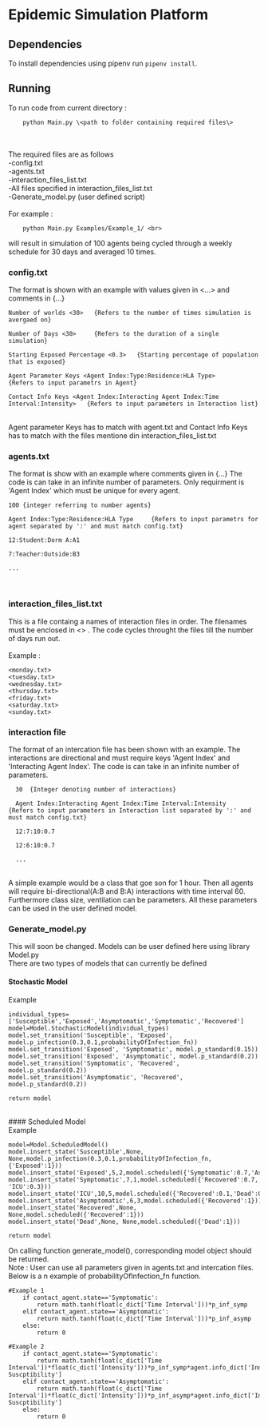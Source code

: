 # Epidemic Simulation Platform


## Dependencies

To install dependencies using pipenv run ```pipenv install```.

## Running
To run code from current directory : 

		python Main.py \<path to folder containing required files\> 
<br>
<br>
The required files are as follows <br>
  -config.txt <br>
  -agents.txt <br>
  -interaction_files_list.txt <br>
  -All files specified in interaction_files_list.txt <br>
  -Generate_model.py (user defined script) <br>
<br>
For example :  

		python Main.py Examples/Example_1/ <br>
will result in simulation of 100 agents being cycled through a weekly schedule for 30 days and averaged 10 times.
<br>


### config.txt <br>
The format is shown with an example with values given in \<...\> and comments in {...}
<br>

    Number of worlds <30>   {Refers to the number of times simulation is avergaed on}
  
    Number of Days <30>     {Refers to the duration of a single simulation}
  
    Starting Exposed Percentage <0.3>   {Starting percentage of population that is exposed}
    
    Agent Parameter Keys <Agent Index:Type:Residence:HLA Type>                        {Refers to input parametrs in Agent}

    Contact Info Keys <Agent Index:Interacting Agent Index:Time Interval:Intensity>   {Refers to input parameters in Interaction list}
<br>
Agent parameter Keys has to match with agent.txt and Contact Info Keys has to match with the files mentione din interaction_files_list.txt
<br>

### agents.txt
The format is show with an example where comments given in {...}
The code is can take in an infinite number of parameters. Only requirment is 'Agent Index' which must be unique for every agent.
<br>

    100 {integer referring to number agents}
    
    Agent Index:Type:Residence:HLA Type     {Refers to input parametrs for agent separated by ':' and must match config.txt}
    
    12:Student:Dorm A:A1
    
    7:Teacher:Outside:B3
    
    ...

<br>

### interaction_files_list.txt <br>
This is a file containg a names of interaction files in order. The filenames must be enclosed in \<\> . The code cycles throught the files till the number of days run out. <br>
<br> 
Example :
    
    <monday.txt> 
    <tuesday.txt> 
    <wednesday.txt> 
    <thursday.txt> 
    <friday.txt> 
    <saturday.txt> 
    <sunday.txt> 
    
### interaction file <br>
The format of an intercation file has been shown with an example. The interactions are directional and must require keys 'Agent Index' and 'Interacting Agent Index'. The code is can take in an infinite number of parameters.
<br>
      
      30  {Integer denoting number of interactions}
      
      Agent Index:Interacting Agent Index:Time Interval:Intensity   {Refers to input parameters in Interaction list separated by ':' and must match config.txt}
      
      12:7:10:0.7
      
      12:6:10:0.7

      ...
      
<br>
A simple example would be a class that goe son for 1 hour. Then all agents will require bi-directional(A:B and B:A) interactions with time interval 60. Furthermore class size, ventilation can be parameters. All these parameters can be used in the user defined model.

### Generate_model.py <br>
This will soon be changed. Models can be user defined here using library Model.py <br>
There are two types of models that can currently be defined
<br>
#### Stochastic Model <br>
Example

	individual_types=['Susceptible','Exposed','Asymptomatic','Symptomatic','Recovered']
	model=Model.StochasticModel(individual_types)
	model.set_transition('Susceptible', 'Exposed', model.p_infection(0.3,0.1,probabilityOfInfection_fn))
	model.set_transition('Exposed', 'Symptomatic', model.p_standard(0.15))
	model.set_transition('Exposed', 'Asymptomatic', model.p_standard(0.2))
	model.set_transition('Symptomatic', 'Recovered', model.p_standard(0.2))
	model.set_transition('Asymptomatic', 'Recovered', model.p_standard(0.2))

	return model
	
	

<br>
#### Scheduled Model  <br>
Example 

	model=Model.ScheduledModel()
	model.insert_state('Susceptible',None, None,model.p_infection(0.3,0.1,probabilityOfInfection_fn,{'Exposed':1}))
	model.insert_state('Exposed',5,2,model.scheduled({'Symptomatic':0.7,'Asymptomatic':0.3}))
	model.insert_state('Symptomatic',7,1,model.scheduled({'Recovered':0.7, 'ICU':0.3}))
	model.insert_state('ICU',10,5,model.scheduled({'Recovered':0.1,'Dead':0.9}))
	model.insert_state('Asymptomatic',6,3,model.scheduled({'Recovered':1}))
	model.insert_state('Recovered',None, None,model.scheduled({'Recovered':1}))
	model.insert_state('Dead',None, None,model.scheduled({'Dead':1}))
	
	return model
	
On calling function generate_model(), corresponding model object should be returned.
<br>
Note : User can use all parameters given in agents.txt and intercation files.  <br>
Below is a n example of probabilityOfInfection_fn function. 

   	#Example 1
		if contact_agent.state=='Symptomatic':
			return math.tanh(float(c_dict['Time Interval']))*p_inf_symp
		elif contact_agent.state=='Asymptomatic':
			return math.tanh(float(c_dict['Time Interval']))*p_inf_asymp
		else:
			return 0

	#Example 2
		if contact_agent.state=='Symptomatic':
			return math.tanh(float(c_dict['Time Interval'])*float(c_dict['Intensity']))*p_inf_symp*agent.info_dict['Innate Suscptibility']
		elif contact_agent.state=='Asymptomatic':
			return math.tanh(float(c_dict['Time Interval'])*float(c_dict['Intensity']))*p_inf_asymp*agent.info_dict['Innate Suscptibility']
		else:
			return 0




    
